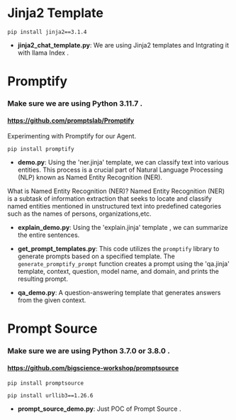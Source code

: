 # Jinja2 Template
```
pip install jinja2==3.1.4
```
- **jinja2_chat_template.py**: We are using Jinja2 templates and Intgrating it with llama Index .

# Promptify 
### Make sure we are using Python 3.11.7 .
#### https://github.com/promptslab/Promptify
Experimenting with Promptify for our Agent.
```
pip install promptify
```
- **demo.py**: Using the 'ner.jinja' template, we can classify text into various entities. This process is a crucial part of Natural Language Processing (NLP) known as Named Entity Recognition (NER).

What is Named Entity Recognition (NER)?
Named Entity Recognition (NER) is a subtask of information extraction that seeks to locate and classify named entities mentioned in unstructured text into predefined categories such as the names of persons, organizations,etc.

- **explain_demo.py**: Using the 'explain.jinja' template , we can summarize the entire sentences.

- **get_prompt_templates.py**: This code utilizes the `promptify` library to generate prompts based on a specified template. The `generate_promptify_prompt` function creates a prompt using the 'qa.jinja' template, context, question, model name, and domain, and prints the resulting prompt.

- **qa_demo.py**:  A question-answering template that generates answers from the given context.

# Prompt Source 
### Make sure we are using Python 3.7.0 or 3.8.0 .
#### https://github.com/bigscience-workshop/promptsource
```
pip install promptsource 
```

```
pip install urllib3==1.26.6
```

- **prompt_source_demo.py**: Just POC of Prompt Source .


